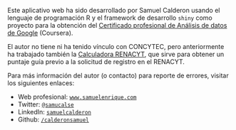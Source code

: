 Este aplicativo web ha sido desarrollado por Samuel Calderon usando el lenguaje de programación R y el framework de desarrollo `shiny` como proyecto para la obtención del [Certificado profesional de Análisis de datos de Google](https://www.coursera.org/professional-certificates/google-data-analytics) (Coursera). 

El autor no tiene ni ha tenido vínculo con CONCYTEC, pero anteriormente ha trabajado también la [Calculadora RENACYT](https://apps.samuelenrique.com/calculadora-renacyt/), que sirve para obtener un puntaje guía previo a la solicitud de registro en el RENACYT. 

Para más información del autor (o contacto) para reporte de errores, visitar los siguientes enlaces:

- Web profesional: [`www.samuelenrique.com`](https://www.samuelenrique.com)
- Twitter: [`@samucalse`](https://twitter.com/samucalse)
- LinkedIn: [`samuelcalderon`](https://www.linkedin.com/in/samuelcalderon/)
- Github: [`/calderonsamuel`](https://github.com/calderonsamuel)